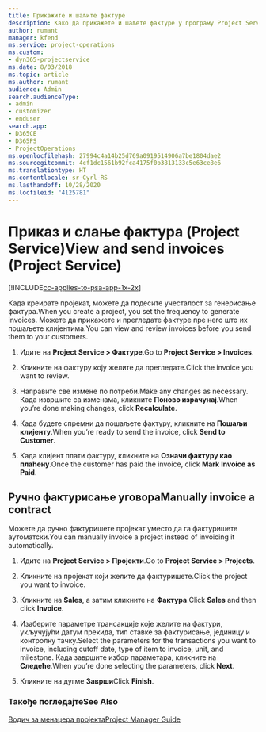 ```yaml
---
title: Прикажите и шаљите фактуре
description: Како да прикажете и шаљете фактуре у програму Project Service
author: rumant
manager: kfend
ms.service: project-operations
ms.custom:
- dyn365-projectservice
ms.date: 8/03/2018
ms.topic: article
ms.author: rumant
audience: Admin
search.audienceType:
- admin
- customizer
- enduser
search.app:
- D365CE
- D365PS
- ProjectOperations
ms.openlocfilehash: 27994c4a14b25d769a0919514906a7be1804dae2
ms.sourcegitcommit: 4cf1dc1561b92fca4175f0b3813133c5e63ce8e6
ms.translationtype: HT
ms.contentlocale: sr-Cyrl-RS
ms.lasthandoff: 10/28/2020
ms.locfileid: "4125781"
---
```

# <a name="view-and-send-invoices-project-service"></a><span data-ttu-id="08c21-103">Приказ и слање фактура (Project Service)</span><span class="sxs-lookup"><span data-stu-id="08c21-103">View and send invoices (Project Service)</span></span>

[!INCLUDE[cc-applies-to-psa-app-1x-2x](../includes/cc-applies-to-psa-app-1x-2x.md)]

<span data-ttu-id="08c21-104">Када креирате пројекат, можете да подесите учесталост за генерисање фактура.</span><span class="sxs-lookup"><span data-stu-id="08c21-104">When you create a project, you set the frequency to generate invoices.</span></span> <span data-ttu-id="08c21-105">Можете да прикажете и прегледате фактуре пре него што их пошаљете клијентима.</span><span class="sxs-lookup"><span data-stu-id="08c21-105">You can view and review invoices before you send them to your customers.</span></span>  
  
1.  <span data-ttu-id="08c21-106">Идите на **Project Service > Фактуре**.</span><span class="sxs-lookup"><span data-stu-id="08c21-106">Go to **Project Service > Invoices**.</span></span>  
  
2.  <span data-ttu-id="08c21-107">Кликните на фактуру коју желите да прегледате.</span><span class="sxs-lookup"><span data-stu-id="08c21-107">Click the invoice you want to review.</span></span>  
  
3.  <span data-ttu-id="08c21-108">Направите све измене по потреби.</span><span class="sxs-lookup"><span data-stu-id="08c21-108">Make any changes as necessary.</span></span> <span data-ttu-id="08c21-109">Када извршите са изменама, кликните **Поново израчунај**.</span><span class="sxs-lookup"><span data-stu-id="08c21-109">When you’re done making changes, click **Recalculate**.</span></span>  
  
4.  <span data-ttu-id="08c21-110">Када будете спремни да пошаљете фактуру, кликните на **Пошаљи клијенту**.</span><span class="sxs-lookup"><span data-stu-id="08c21-110">When you’re ready to send the invoice, click **Send to Customer**.</span></span>  
  
5.  <span data-ttu-id="08c21-111">Када клијент плати фактуру, кликните на **Означи фактуру као плаћену**.</span><span class="sxs-lookup"><span data-stu-id="08c21-111">Once the customer has paid the invoice, click **Mark Invoice as Paid**.</span></span>  
  
## <a name="manually-invoice-a-contract"></a><span data-ttu-id="08c21-112">Ручно фактурисање уговора</span><span class="sxs-lookup"><span data-stu-id="08c21-112">Manually invoice a contract</span></span>  
 <span data-ttu-id="08c21-113">Можете да ручно фактуришете пројекат уместо да га фактуришете аутоматски.</span><span class="sxs-lookup"><span data-stu-id="08c21-113">You can manually invoice a project instead of invoicing it automatically.</span></span>  
  
1.  <span data-ttu-id="08c21-114">Идите на **Project Service > Пројекти**.</span><span class="sxs-lookup"><span data-stu-id="08c21-114">Go to **Project Service > Projects**.</span></span>  
  
2.  <span data-ttu-id="08c21-115">Кликните на пројекат који желите да фактуришете.</span><span class="sxs-lookup"><span data-stu-id="08c21-115">Click the project you want to invoice.</span></span>  
  
3.  <span data-ttu-id="08c21-116">Кликните на **Sales**, а затим кликните на **Фактура**.</span><span class="sxs-lookup"><span data-stu-id="08c21-116">Click **Sales** and then click **Invoice**.</span></span>  
  
4.  <span data-ttu-id="08c21-117">Изаберите параметре трансакције које желите на фактури, укључујући датум прекида, тип ставке за фактурисање, јединицу и контролну тачку.</span><span class="sxs-lookup"><span data-stu-id="08c21-117">Select the parameters for the transactions you want to invoice, including cutoff date, type of item to invoice, unit, and milestone.</span></span> <span data-ttu-id="08c21-118">Када завршите избор параметара, кликните на **Следеће**.</span><span class="sxs-lookup"><span data-stu-id="08c21-118">When you’re done selecting the parameters, click **Next**.</span></span>  
  
5.  <span data-ttu-id="08c21-119">Кликните на дугме **Заврши**</span><span class="sxs-lookup"><span data-stu-id="08c21-119">Click **Finish**.</span></span>  
  
### <a name="see-also"></a><span data-ttu-id="08c21-120">Такође погледајте</span><span class="sxs-lookup"><span data-stu-id="08c21-120">See Also</span></span>  
 [<span data-ttu-id="08c21-121">Водич за менаџера пројекта</span><span class="sxs-lookup"><span data-stu-id="08c21-121">Project Manager Guide</span></span>](../psa/project-manager-guide.md)
